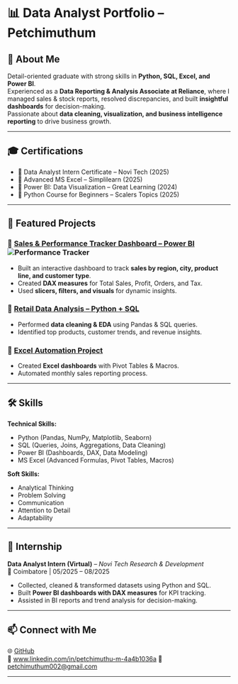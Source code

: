 # 📊 Data Analyst Portfolio – Petchimuthum

## 👋 About Me  
Detail-oriented graduate with strong skills in **Python, SQL, Excel, and Power BI**.  
Experienced as a **Data Reporting & Analysis Associate at Reliance**, where I managed sales & stock reports, resolved discrepancies, and built **insightful dashboards** for decision-making.  
Passionate about **data cleaning, visualization, and business intelligence reporting** to drive business growth.  

---

## 🎓 Certifications  
- 📜 Data Analyst Intern Certificate – Novi Tech (2025)  
- 📜 Advanced MS Excel – Simplilearn (2025) 
- 📜 Power BI: Data Visualization – Great Learning (2024)  
- 📜 Python Course for Beginners – Scalers Topics (2025)  

---

## 📂 Featured Projects  

### 🔹 [Sales & Performance Tracker Dashboard – Power BI](#)  ![Performance Tracker](https://github.com/user-attachments/assets/b78a30ab-bb90-40a2-877c-e03f645fc372)

- Built an interactive dashboard to track **sales by region, city, product line, and customer type**.  
- Created **DAX measures** for Total Sales, Profit, Orders, and Tax.  
- Used **slicers, filters, and visuals** for dynamic insights.  

### 🔹 [Retail Data Analysis – Python + SQL](#)  
- Performed **data cleaning & EDA** using Pandas & SQL queries.  
- Identified top products, customer trends, and revenue insights.  

### 🔹 [Excel Automation Project](#)  
- Created **Excel dashboards** with Pivot Tables & Macros.  
- Automated monthly sales reporting process.  

---

## 🛠 Skills  

**Technical Skills:**  
- Python (Pandas, NumPy, Matplotlib, Seaborn)  
- SQL (Queries, Joins, Aggregations, Data Cleaning)  
- Power BI (Dashboards, DAX, Data Modeling)  
- MS Excel (Advanced Formulas, Pivot Tables, Macros)  

**Soft Skills:**  
- Analytical Thinking  
- Problem Solving  
- Communication  
- Attention to Detail  
- Adaptability  

---

## 💼 Internship  

**Data Analyst Intern (Virtual)** – *Novi Tech Research & Development*  
📍 Coimbatore | 05/2025 – 08/2025  

- Collected, cleaned & transformed datasets using Python and SQL.  
- Built **Power BI dashboards with DAX measures** for KPI tracking.  
- Assisted in BI reports and trend analysis for decision-making.  

---

## 📫 Connect with Me  
🌐 [GitHub](https://github.com/petchimuthum15)  
🔗 www.linkedin.com/in/petchimuthu-m-4a4b1036a
📧 petchimuthum002@gmail.com

---

